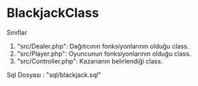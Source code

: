 # BlackjackClass

Sınıflar

1. "src/Dealer.php": Dağıtıcının fonksiyonlarının olduğu class.
2. "src/Player.php": Oyuncunun fonksiyonlarının olduğu class.
3. "src/Controller.php": Kazananın belirlendiği class.

Sql Dosyası : "sql/blackjack.sql"